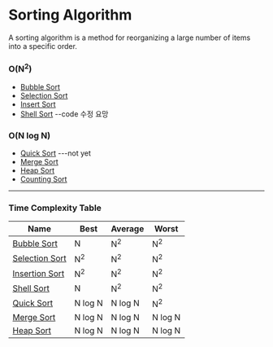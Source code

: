 # Sorting Algorithm

A sorting algorithm is a method for reorganizing a large number of items into a specific order.



### O(N<sup>2</sup>)
* [Bubble Sort](/Algorithm/Sort/BubbleSort)
* [Selection Sort](/Algorithm/Sort/SelectionSort)
* [Insert Sort](/Algorithm/Sort/InsertSort)
* [Shell Sort](/Algorithm/Sort/ShellSort) --code 수정 요망

### O(N log N)
* [Quick Sort](/Algorithm/Sort/BubbleSort) ---not yet
* [Merge Sort](/Algorithm/Sort/SelectionSort)
* [Heap Sort](/Algorithm/Sort/HeapSort)
* [Counting Sort](/Algorithm/Sort/CountingSort)

---

### Time Complexity Table
| Name | Best | Average | Worst |
|--- |--- |--- |--- |
| [Bubble Sort](/Algorithm/Sort/BubbleSort) | N | N<sup>2</sup> | N<sup>2</sup> |
| [Selection Sort](/Algorithm/Sort/SelectionSort) | N<sup>2</sup> | N<sup>2</sup> | N<sup>2</sup> |
| [Insertion Sort](/Algorithm/Sort/InsertionSort) | N<sup>2</sup> | N<sup>2</sup> | N<sup>2</sup> |
| [Shell Sort](/Algorithm/Sort/BubbleSort) | N | N<sup>2</sup> | N<sup>2</sup> |
| [Quick Sort](/Algorithm/Sort/BubbleSort) | N log N | N log N | N<sup>2</sup> |
| [Merge Sort](/Algorithm/Sort/BubbleSort) | N log N | N log N | N log N |
| [Heap Sort](/Algorithm/Sort/BubbleSort) | N log N |N log N | N log N |
